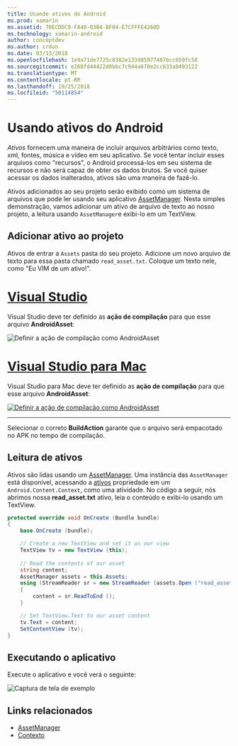 ```yaml
---
title: Usando ativos do Android
ms.prod: xamarin
ms.assetid: 70ECDDC9-FA40-03B4-BF04-E7CFFFE4260D
ms.technology: xamarin-android
author: conceptdev
ms.author: crdun
ms.date: 03/13/2018
ms.openlocfilehash: 1e9a71de7725c8382e133d85977407bcc859fc58
ms.sourcegitcommit: e268fd44422d0bbc7c944a678e2cc633a0493122
ms.translationtype: MT
ms.contentlocale: pt-BR
ms.lasthandoff: 10/25/2018
ms.locfileid: "50114854"
---
```

# <a name="using-android-assets"></a>Usando ativos do Android

_Ativos_ fornecem uma maneira de incluir arquivos arbitrários como texto, xml, fontes, música e vídeo em seu aplicativo. Se você tentar incluir esses arquivos como "recursos", o Android processá-los em seu sistema de recursos e não será capaz de obter os dados brutos. Se você quiser acessar os dados inalterados, ativos são uma maneira de fazê-lo.

Ativos adicionados ao seu projeto serão exibido como um sistema de arquivos que pode ler usando seu aplicativo [AssetManager](https://developer.xamarin.com/api/type/Android.Content.Res.AssetManager/).
Nesta simples demonstração, vamos adicionar um ativo de arquivo de texto ao nosso projeto, a leitura usando `AssetManager`e exibi-lo em um TextView.


## <a name="add-asset-to-project"></a>Adicionar ativo ao projeto

Ativos de entrar a `Assets` pasta do seu projeto. Adicione um novo arquivo de texto para essa pasta chamado `read_asset.txt`. Coloque um texto nele, como "Eu VIM de um ativo!".

# <a name="visual-studiotabwindows"></a>[Visual Studio](#tab/windows)

Visual Studio deve ter definido as **ação de compilação** para que esse arquivo **AndroidAsset**:

![Definir a ação de compilação como AndroidAsset](android-assets-images/asset-properties-vs.png) 

# <a name="visual-studio-for-mactabmacos"></a>[Visual Studio para Mac](#tab/macos)

Visual Studio para Mac deve ter definido as **ação de compilação** para que esse arquivo **AndroidAsset**:

[![Definir a ação de compilação como AndroidAsset](android-assets-images/asset-properties-xs-sml.png)](android-assets-images/asset-properties-xs.png#lightbox)

-----

Selecionar o correto **BuildAction** garante que o arquivo será empacotado no APK no tempo de compilação.


## <a name="reading-assets"></a>Leitura de ativos

Ativos são lidas usando um [AssetManager](https://developer.xamarin.com/api/type/Android.Content.Res.AssetManager/). Uma instância das `AssetManager` está disponível, acessando a [ativos](https://developer.xamarin.com/api/property/Android.Content.Context.Assets/) propriedade em um `Android.Content.Context`, como uma atividade.
No código a seguir, nós abrimos nossa **read_asset.txt** ativo, leia o conteúdo e exibi-lo usando um TextView.

```csharp
protected override void OnCreate (Bundle bundle)
{
    base.OnCreate (bundle);

    // Create a new TextView and set it as our view
    TextView tv = new TextView (this);
    
    // Read the contents of our asset
    string content;
    AssetManager assets = this.Assets;
    using (StreamReader sr = new StreamReader (assets.Open ("read_asset.txt")))
    {
        content = sr.ReadToEnd ();
    }

    // Set TextView.Text to our asset content
    tv.Text = content;
    SetContentView (tv);
}
```


## <a name="running-the-application"></a>Executando o aplicativo

Execute o aplicativo e você verá o seguinte:

![Captura de tela de exemplo](android-assets-images/screenshot.png)


## <a name="related-links"></a>Links relacionados

- [AssetManager](https://developer.xamarin.com/api/type/Android.Content.Res.AssetManager/)
- [Contexto](https://developer.xamarin.com/api/type/Android.Content.Context/)
